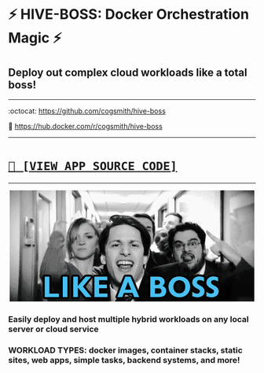 # ⚡ HIVE-BOSS: Docker Orchestration Magic ⚡
## Deploy out complex cloud workloads like a total boss!

---

:octocat: https://github.com/cogsmith/hive-boss

🐳 https://hub.docker.com/r/cogsmith/hive-boss

---

<h1><code><a href='app.js'>📄 [VIEW APP SOURCE CODE]</a></code></h1>

---

<!-- ![GIF](GIF.GIF) -->

<p align="center"><img src='GIF.GIF'></p>

### Easily deploy and host multiple hybrid workloads on any local server or cloud service

### WORKLOAD TYPES: docker images, container stacks, static sites, web apps, simple tasks, backend systems, and more!

